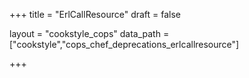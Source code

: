 +++
title = "ErlCallResource"
draft = false

layout = "cookstyle_cops"
data_path = ["cookstyle","cops_chef_deprecations_erlcallresource"]

+++

<!-- The content of this page is automatically generated from the
cops_chef_deprecations_erlcallresource.yml file in github.com/chef/cookstyle/blob/main/docs-chef-io/data/cookstyle/. -->
